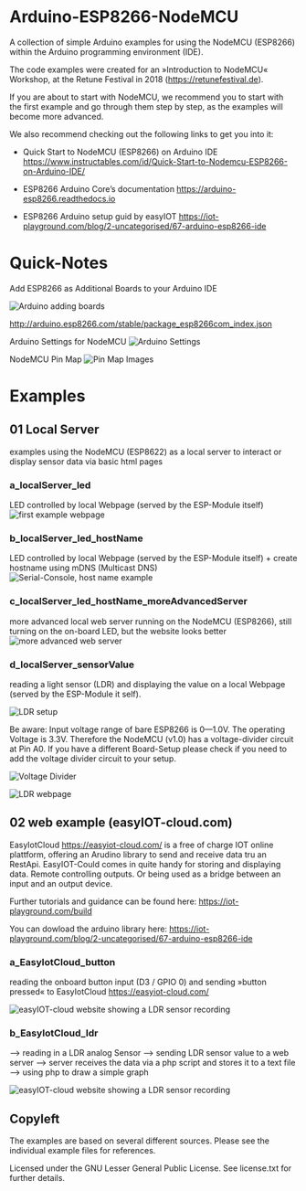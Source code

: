 # Arduino-ESP8266-NodeMCU
A collection of simple Arduino examples for using the NodeMCU (ESP8266) within the Arduino programming environment (IDE).

The code examples were created for an »Introduction to NodeMCU« Workshop, at the Retune Festival in 2018 (https://retunefestival.de).

If you are about to start with NodeMCU, we recommend you to start with the first example and go through them step by step, as the examples will become more advanced.

We also recommend checking out the following links to get you into it:

* Quick Start to NodeMCU (ESP8266) on Arduino IDE https://www.instructables.com/id/Quick-Start-to-Nodemcu-ESP8266-on-Arduino-IDE/
* ESP8266 Arduino Core’s documentation https://arduino-esp8266.readthedocs.io

* ESP8266 Arduino setup guid by easyIOT https://iot-playground.com/blog/2-uncategorised/67-arduino-esp8266-ide 


# Quick-Notes

Add ESP8266 as Additional Boards to your Arduino IDE

![Arduino adding boards](https://raw.githubusercontent.com/cirg-io/Arduino-ESP8266-NodeMCU/master/images/Arduino_addBoards.png)

http://arduino.esp8266.com/stable/package_esp8266com_index.json

Arduino Settings for NodeMCU
![Arduino Settings](https://raw.githubusercontent.com/cirg-io/Arduino-ESP8266-NodeMCU/master/images/arduinoSettings.png)

NodeMCU Pin Map
![Pin Map Images](https://cloud.githubusercontent.com/assets/1028096/15046915/966321bc-12e2-11e6-9a95-b5418c0efdaf.png)


# Examples

## 01 Local Server
examples using the NodeMCU (ESP8622) as a local server to interact or display sensor data via basic html pages

### a_localServer_led
LED controlled by local Webpage (served by the ESP-Module itself)
![first example webpage](https://raw.githubusercontent.com/cirg-io/Arduino-ESP8266-NodeMCU/master/images/example_01.png)

### b_localServer_led_hostName
LED controlled by local Webpage (served by the ESP-Module itself) + create hostname using mDNS (Multicast DNS)
![Serial-Console, host name example](https://raw.githubusercontent.com/cirg-io/Arduino-ESP8266-NodeMCU/master/images/terminalExample_hostName.png)

### c_localServer_led_hostName_moreAdvancedServer
more advanced local web server running on the NodeMCU (ESP8266), still turning on the on-board LED, but the website looks better
![more advanced web server](https://raw.githubusercontent.com/cirg-io/Arduino-ESP8266-NodeMCU/master/images/example_1c.png)

### d_localServer_sensorValue
reading a light sensor (LDR) and displaying the value on a local Webpage (served by the ESP-Module it self). 

![LDR setup](https://raw.githubusercontent.com/cirg-io/Arduino-ESP8266-NodeMCU/master/images/LDR_setup.png)

Be aware: Input voltage range of bare ESP8266 is 0—1.0V. The operating Voltage is 3.3V. Therefore the NodeMCU (v1.0) has a voltage-divider circuit at Pin A0. If you have a different Board-Setup please check if you need to add the voltage divider circuit to your setup.

![Voltage Divider](https://raw.githubusercontent.com/cirg-io/Arduino-ESP8266-NodeMCU/master/images/VoltageDivider.png)

![LDR webpage](https://raw.githubusercontent.com/cirg-io/Arduino-ESP8266-NodeMCU/master/images/LDR_example.png)


## 02 web example (easyIOT-cloud.com)   

EasyIotCloud https://easyiot-cloud.com/ is a free of charge IOT online plattform, offering an Arudino library to send and receive data tru an RestApi. EasyIOT-Could comes in quite handy for storing and displaying data. Remote controlling outputs. Or being used as a bridge between an input and an output device.   

Further tutorials and guidance can be found here: https://iot-playground.com/build

You can dowload the arduino library here: https://iot-playground.com/blog/2-uncategorised/67-arduino-esp8266-ide


### a_EasyIotCloud_button
reading the onboard button input (D3 / GPIO 0) and sending »button pressed« to EasyIotCloud https://easyiot-cloud.com/ 

![easyIOT-cloud website showing a LDR sensor recording](https://raw.githubusercontent.com/cirg-io/Arduino-ESP8266-NodeMCU/master/images/sampleData_button.png)


### b_EasyIotCloud_ldr
--> reading in a LDR analog Sensor 
--> sending LDR sensor value to a web server
--> server receives the data via a php script and stores it to a text file 
--> using php to draw a simple graph 

![easyIOT-cloud website showing a LDR sensor recording](https://raw.githubusercontent.com/cirg-io/Arduino-ESP8266-NodeMCU/master/images/sampleData_ldr_01.png)


## Copyleft

The examples are based on several different sources. Please see the individual example files for references.

Licensed under the GNU Lesser General Public License. See license.txt for further details.
